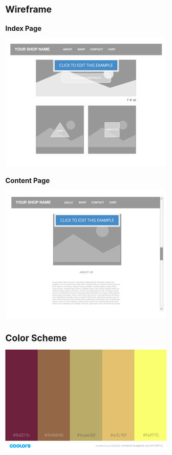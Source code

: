 <h1>Wireframe</h1>

<h2>Index Page</h2>
<img src="home_page.png">

<h2>Content Page</h2>
<img src="content.png">

<h1>Color Scheme</h1>
<img src="color_scheme.png">